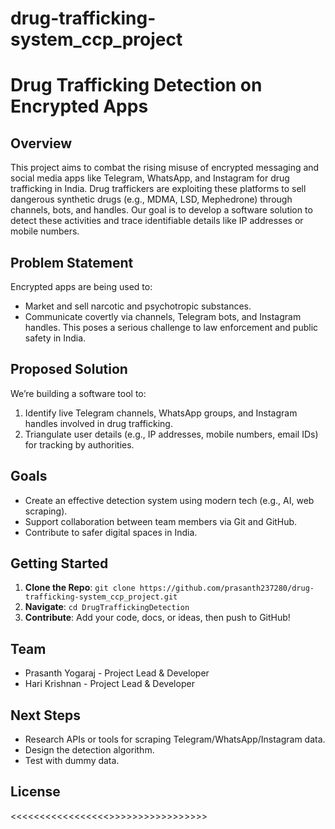 # drug-trafficking-system_ccp_project
# Drug Trafficking Detection on Encrypted Apps

## Overview
This project aims to combat the rising misuse of encrypted messaging and social media apps like Telegram, WhatsApp, and Instagram for drug trafficking in India. 
Drug traffickers are exploiting these platforms to sell dangerous synthetic drugs (e.g., MDMA, LSD, Mephedrone) through channels, bots, and handles.
 Our goal is to develop a software solution to detect these activities and trace identifiable details like IP addresses or mobile numbers.

## Problem Statement
Encrypted apps are being used to:
- Market and sell narcotic and psychotropic substances.
- Communicate covertly via channels, Telegram bots, and Instagram handles.
This poses a serious challenge to law enforcement and public safety in India.

## Proposed Solution
We’re building a software tool to:
1. Identify live Telegram channels, WhatsApp groups, and Instagram handles involved in drug trafficking.
2. Triangulate user details (e.g., IP addresses, mobile numbers, email IDs) for tracking by authorities.

## Goals
- Create an effective detection system using modern tech (e.g., AI, web scraping).
- Support collaboration between team members via Git and GitHub.
- Contribute to safer digital spaces in India.

## Getting Started
1. **Clone the Repo**: `git clone https://github.com/prasanth237280/drug-trafficking-system_ccp_project.git`
2. **Navigate**: `cd DrugTraffickingDetection`
3. **Contribute**: Add your code, docs, or ideas, then push to GitHub!

## Team
-   Prasanth Yogaraj - Project Lead & Developer
-   Hari Krishnan - Project Lead  & Developer
## Next Steps
- Research APIs or tools for scraping Telegram/WhatsApp/Instagram data.
- Design the detection algorithm.
- Test with dummy data.

## License
<<<<<<<<<<<<<<<<<<soon>>>>>>>>>>>>>>>>>>
